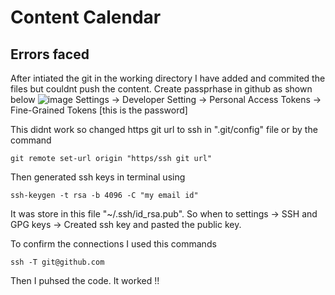 # Content Calendar




## Errors faced
After intiated the git in the working directory I have added and commited the files but couldnt push the content.
Create passprhase in github as shown below
![image](https://github.com/user-attachments/assets/02713361-229b-421d-be3e-b311c63e3497)
Settings -> Developer Setting -> Personal Access Tokens -> Fine-Grained Tokens [this is the password]

This didnt work so changed https git url to ssh in ".git/config" file or by the command

`
git remote set-url origin "https/ssh git url"
`

Then generated ssh keys in terminal using

`
ssh-keygen -t rsa -b 4096 -C "my email id"
`

It was store in this file "~/.ssh/id_rsa.pub". 
So when to settings -> SSH and GPG keys -> Created ssh key and pasted the public key.

To confirm the connections I used this commands

`
ssh -T git@github.com
`

Then I puhsed the code. It worked !!
